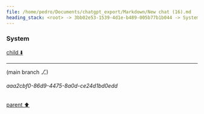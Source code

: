```yaml
---
file: /home/pedro/Documents/chatgpt_export/Markdown/New chat (16).md
heading_stack: <root> -> 3bb02e53-1539-4d1e-b489-005b77b1b044 -> System -> 481d4c42-337d-4995-b3a2-19b64f21dce2 -> System
---
```

### System

[child ⬇️](#aaa2cbf0-86d9-4475-8a0d-ce24d1bd0edd)

---

(main branch ⎇)
###### aaa2cbf0-86d9-4475-8a0d-ce24d1bd0edd
[parent ⬆️](#481d4c42-337d-4995-b3a2-19b64f21dce2)
